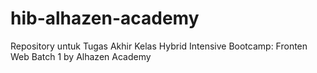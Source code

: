 # hib-alhazen-academy
Repository untuk Tugas Akhir Kelas Hybrid Intensive Bootcamp: Fronten Web Batch 1 by Alhazen Academy
